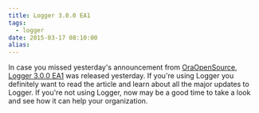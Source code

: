 ```yaml
---
title: Logger 3.0.0 EA1
tags:
  - logger
date: 2015-03-17 08:10:00
alias:
---
```


In case you missed yesterday's announcement from&nbsp;[OraOpenSource](http://www.oraopensource.com/), [Logger 3.0.0 EA1](http://www.oraopensource.com/blog/2015/3/14/logger-300-ea1)&nbsp;was released yesterday. If you're using Logger you definitely want to read the article and learn about all the major updates to Logger. If you're not using Logger, now may be a good time to take a look and see how it can help your organization.